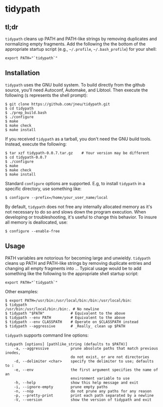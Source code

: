 # tidypath

## tl;dr
`tidypath` cleans up PATH and PATH-like strings by removing duplicates and
normalizing empty fragments. Add the following the the bottom of the appropriate
startup script (e.g., `~/.profile`, `~/.bash_profile`) for your shell:
```
export PATH="`tidypath`"
```

## Installation
`tidypath` uses the GNU build system. To build directly from the github source,
you'll need Autoconf, Automake, and Libtool. Then execute the following (`$`
represents the shell prompt):
```
$ git clone https://github.com/jneu/tidypath.git
$ cd tidypath
$ ./prep_build.bash
$ ./configure
$ make
$ make check
$ make install
```
If you received `tidypath` as a tarball, you don't need the GNU build tools.
Instead, execute the following:
```
$ tar xzf tidypath-0.0.7.tar.gz    # Your version may be different
$ cd tidypath-0.0.7
$ ./configure
$ make
$ make check
$ make install
```

Standard `configure` options are supported. E.g, to install `tidypath` in a
specific directory, use something like:
```
$ configure --prefix=/home/your_user_name/local
``` 

By default, `tidypath` does not free any internally allocated memory as it's
not necessary to do so and slows down the program execution. When developing
or troubleshooting, it's useful to change this behavior. To insure all memory
is deallocated, use:
```
$ configure --enable-free
```

## Usage
PATH variables are notorious for becoming large and unwieldy. `tidypath` cleans
up PATH and PATH-like strings by removing duplicate entries and changing all
empty fragments into `.`. Typical usage would be to add something like the
following to the appropriate shell startup script:
```
export PATH="`tidypath`"
```

Other examples:
```
$ export PATH=/usr/bin:/usr/local/bin:/bin:/usr/local/bin:
$ tidypath
/usr/bin:/usr/local/bin:/bin:. # No newline
$ tidypath "$PATH"            # Equivalent to the above
$ tidypath --env PATH         # Equivalent to the above
$ tidypath --env CLASSPATH    # Operate on $CLASSPATH instead
$ tidypath --aggressive       # _Really_ clean up $PATH
```

`tidypath` supports command line options:
```
tidypath [options] [pathlike_string (defaults to $PATH)]
    -a, --aggressive          prune absolute paths that match previous inodes, 
                              do not exist, or are not directories
    -d, --delimiter <char>    specify the delimiter to use; defaults to :
    -e, --env                 the first argument specifies the name of an
                              environment variable to use
    -h, --help                show this help message and exit
    -i, --ignore-empty        prune empty paths
    -n, --nop                 do not prune any paths for any reason
    -p, --pretty-print        print each path separated by a newline
    -V, --version             show the version of tidypath and exit
```
